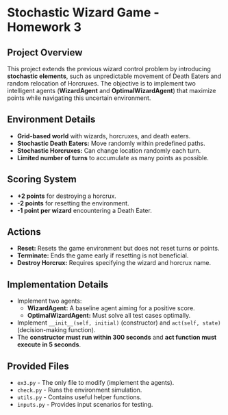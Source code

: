 # Stochastic Wizard Game - Homework 3

## Project Overview

This project extends the previous wizard control problem by introducing **stochastic elements**, such as unpredictable movement of Death Eaters and random relocation of Horcruxes. The objective is to implement two intelligent agents (**WizardAgent** and **OptimalWizardAgent**) that maximize points while navigating this uncertain environment.

## Environment Details

- **Grid-based world** with wizards, horcruxes, and death eaters.
- **Stochastic Death Eaters:** Move randomly within predefined paths.
- **Stochastic Horcruxes:** Can change location randomly each turn.
- **Limited number of turns** to accumulate as many points as possible.

## Scoring System

- **+2 points** for destroying a horcrux.
- **-2 points** for resetting the environment.
- **-1 point per wizard** encountering a Death Eater.

## Actions

- **Reset:** Resets the game environment but does not reset turns or points.
- **Terminate:** Ends the game early if resetting is not beneficial.
- **Destroy Horcrux:** Requires specifying the wizard and horcrux name.

## Implementation Details

- Implement two agents:
  - **WizardAgent:** A baseline agent aiming for a positive score.
  - **OptimalWizardAgent:** Must solve all test cases optimally.
- Implement `__init__(self, initial)` (constructor) and `act(self, state)` (decision-making function).
- The **constructor must run within 300 seconds** and **act function must execute in 5 seconds**.

## Provided Files

- `ex3.py` - The only file to modify (implement the agents).
- `check.py` - Runs the environment simulation.
- `utils.py` - Contains useful helper functions.
- `inputs.py` - Provides input scenarios for testing.

##

